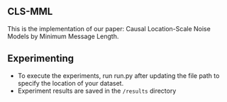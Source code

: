 ## CLS-MML

This is the implementation of our paper: Causal Location-Scale Noise Models by Minimum Message Length.



## Experimenting
- To execute the experiments, run run.py after updating the file path to specify the location of your dataset.
- Experiment results are saved in the `/results` directory
